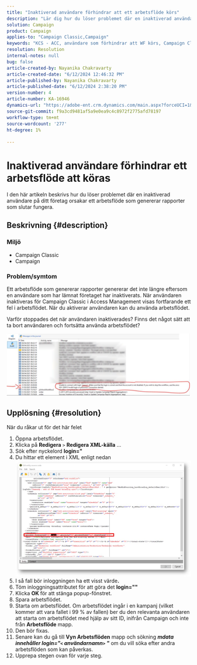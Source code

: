 ```yaml
---
title: "Inaktiverad användare förhindrar att ett arbetsflöde körs"
description: "Lär dig hur du löser problemet där en inaktiverad användare på företaget orsakar ett arbetsflöde som genererar rapporter som slutar fungera."
solution: Campaign
product: Campaign
applies-to: "Campaign Classic,Campaign"
keywords: "KCS - ACC, användare som förhindrar att WF körs, Campaign Classic"
resolution: Resolution
internal-notes: null
bug: false
article-created-by: Nayanika Chakravarty
article-created-date: "6/12/2024 12:46:32 PM"
article-published-by: Nayanika Chakravarty
article-published-date: "6/12/2024 2:38:20 PM"
version-number: 4
article-number: KA-16946
dynamics-url: "https://adobe-ent.crm.dynamics.com/main.aspx?forceUCI=1&pagetype=entityrecord&etn=knowledgearticle&id=9d16e0c7-b928-ef11-840b-6045bd0065b6"
source-git-commit: f9a3cd9481af5a9e0ea9c4c8972f2775afd78197
workflow-type: tm+mt
source-wordcount: '277'
ht-degree: 1%

---
```


# Inaktiverad användare förhindrar ett arbetsflöde att köras


I den här artikeln beskrivs hur du löser problemet där en inaktiverad användare på ditt företag orsakar ett arbetsflöde som genererar rapporter som slutar fungera.

## Beskrivning {#description}


### Miljö

- Campaign Classic
- Campaign


### Problem/symtom

Ett arbetsflöde som genererar rapporter genererar det inte längre eftersom en användare som har lämnat företaget har inaktiverats. När användaren inaktiveras för Campaign Classic i Access Management visas fortfarande ett fel i arbetsflödet. När du aktiverar användaren kan du använda arbetsflödet.

Varför stoppades det när användaren inaktiverades? Finns det något sätt att ta bort användaren och fortsätta använda arbetsflödet?

![](assets/178d95b7-4dd0-ec11-a7b5-00224809c556.png)


## Upplösning {#resolution}


När du råkar ut för det här felet

1. Öppna arbetsflödet.
2. Klicka på <b>Redigera</b> `>`  <b>Redigera XML-källa</b> ...
3. Sök efter nyckelord <b>login=&quot;</b>
4. Du hittar ett element i XML enligt nedan![](assets/dee6636f-799e-eb11-b1ac-000d3a368466.png)
5. I så fall bör inloggningen ha ett visst värde<b>.</b>
6. Töm inloggningsattributet för att göra det <b>login=&quot;&quot;</b>
7. Klicka <b>OK </b>för att stänga popup-fönstret.
8. Spara arbetsflödet.
9. Starta om arbetsflödet. Om arbetsflödet ingår i en kampanj (vilket kommer att vara fallet i 99 % av fallen) ber du den relevanta användaren att starta om arbetsflödet med hjälp av sitt ID, inifrån Campaign och inte från <b>Arbetsflöde</b> mapp.
10. Den bör fixas.
11. Senare kan du gå till <b>Vyn Arbetsflöden</b> mapp och sökning <b>*mdata innehåller login=&quot;`<` användarnamn`>` &quot;</b>* om du vill söka efter andra arbetsflöden som kan påverkas.
12. Upprepa stegen ovan för varje steg.

